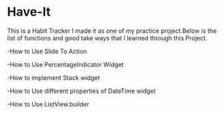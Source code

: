 # Have-It

This is a Habit Tracker I made it as one of my practice project.Below is the list of functions and good take ways that I learned through this Project.

-How to Use Slide To Action 

-How to Use PercentageIndicator Widget

-How to implement Stack widget

-How to Use different properties of DateTime widget

-How to Use ListView.builder 

